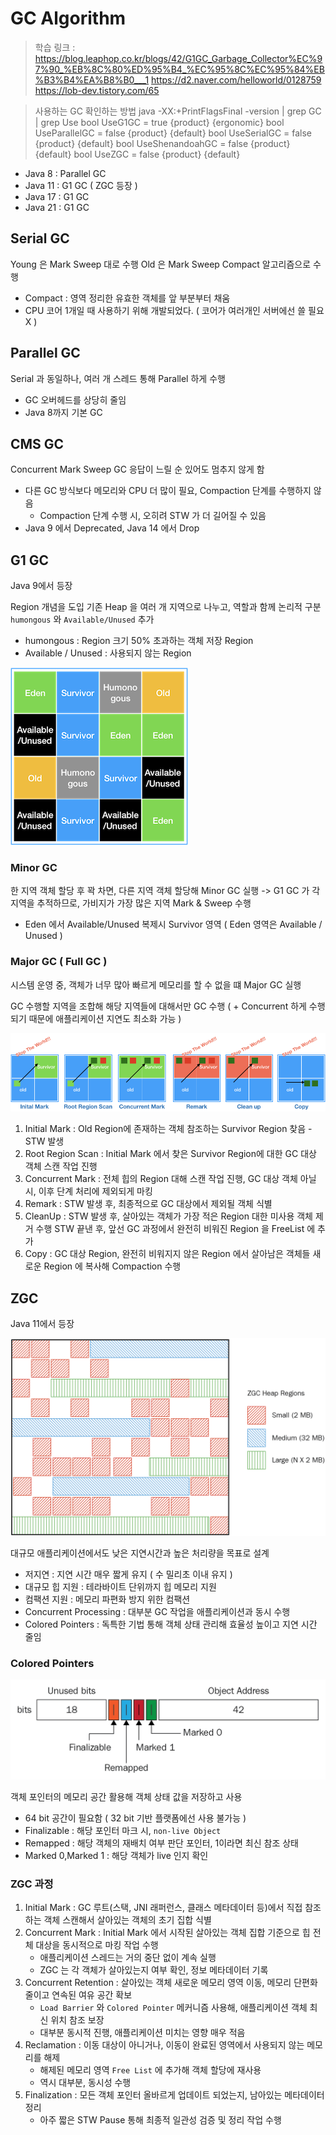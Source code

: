  # GC Algorithm
 
> 학습 링크 :
> https://blog.leaphop.co.kr/blogs/42/G1GC_Garbage_Collector%EC%97%90_%EB%8C%80%ED%95%B4_%EC%95%8C%EC%95%84%EB%B3%B4%EA%B8%B0___1
> https://d2.naver.com/helloworld/0128759
> https://lob-dev.tistory.com/65

> 사용하는 GC 확인하는 방법
> java -XX:+PrintFlagsFinal -version | grep GC | grep Use
> bool UseG1GC                                  = true                                      {product} {ergonomic}
> bool UseParallelGC                            = false                                     {product} {default}
> bool UseSerialGC                              = false                                     {product} {default}
> bool UseShenandoahGC                          = false                                     {product} {default}
> bool UseZGC                                   = false                                     {product} {default}


- Java 8 : Parallel GC
- Java 11 : G1 GC ( ZGC 등장 )
- Java 17 : G1 GC
- Java 21 : G1 GC

## Serial GC

Young 은 Mark Sweep 대로 수행
Old 은 Mark Sweep Compact 알고리즘으로 수행

- Compact : 영역 정리한 유효한 객체를 앞 부분부터 채움
- CPU 코어 1개일 때 사용하기 위해 개발되었다. ( 코어가 여러개인 서버에선 쓸 필요 X )

## Parallel GC

Serial 과 동일하나, 여러 개 스레드 통해 Parallel 하게 수행

- GC 오버헤드를 상당히 줄임
- Java 8까지 기본 GC

## CMS GC

Concurrent Mark Sweep GC
응답이 느릴 순 있어도 멈추지 않게 함

- 다른 GC 방식보다 메모리와 CPU 더 많이 필요, Compaction 단계를 수행하지 않음
  - Compaction 단계 수행 시, 오히려 STW 가 더 길어질 수 있음
- Java 9 에서 Deprecated, Java 14 에서 Drop

## G1 GC

Java 9에서 등장
 
Region 개념을 도입
기존 Heap 을 여러 개 지역으로 나누고, 역할과 함께 논리적 구분
`humongous` 와 `Available/Unused` 추가

- humongous : Region 크기 50% 초과하는 객체 저장 Region
- Available / Unused : 사용되지 않는 Region 

![img.png](../images/g1-gc.png)

### Minor GC

한 지역 객체 할당 후 꽉 차면, 다른 지역 객체 할당해 Minor GC 실행
-> G1 GC 가 각 지역을 추적하므로, 가비지가 가장 많은 지역 Mark & Sweep 수행

- Eden 에서 Available/Unused 복제시 Survivor 영역 ( Eden 영역은 Available / Unused )

### Major GC ( Full GC )

시스템 운영 중, 객체가 너무 많아 빠르게 메모리를 할 수 없을 떄 Major GC 실행

GC 수행할 지역을 조합해 해당 지역들에 대해서만 GC 수행
( + Concurrent 하게 수행되기 때문에 애플리케이션 지연도 최소화 가능 )

![img_1.png](../images/g1-gc-full-gc-process.png)

1. Initial Mark : Old Region에 존재하는 객체 참조하는 Survivor Region 찾음 - STW 발생
2. Root Region Scan : Initial Mark 에서 찾은 Survivor Region에 대한 GC 대상 객체 스캔 작업 진행
3. Concurrent Mark : 전체 힙의 Region 대해 스캔 작업 진행, GC 대상 객체 아닐 시, 이후 단계 처리에 제외되게 마킹
4. Remark : STW 발생 후, 최종적으로 GC 대상에서 제외될 객체 식별
5. CleanUp : STW 발생 후, 살아있는 객체가 가장 적은 Region 대한 미사용 객체 제거 수행
              STW 끝낸 후, 앞선 GC 과정에서 완전히 비워진 Region 을 FreeList 에 추가
6. Copy : GC 대상 Region, 완전히 비워지지 않은 Region 에서 살아남은 객체들 새로운 Region 에 복사해 Compaction 수행

## ZGC

Java 11에서 등장

![img.png](../images/zgc.png)

대규모 애플리케이션에서도 낮은 지연시간과 높은 처리량을 목표로 설계   

- 저지연 : 지연 시간 매우 짧게 유지 ( 수 밀리초 이내 유지 )
- 대규모 힙 지원 : 테라바이트 단위까지 힙 메모리 지원
- 컴팩션 지원 : 메모리 파편화 방지 위한 컴팩션
- Concurrent Processing : 대부분 GC 작업을 애플리케이션과 동시 수행
- Colored Pointers : 독특한 기법 통해 객체 상태 관리해 효율성 높이고 지연 시간 줄임

### Colored Pointers

![img_1.png](../images/zgc-colored-pointers.png)

객체 포인터의 메모리 공간 활용해 객체 상태 값을 저장하고 사용

- 64 bit 공간이 필요함 ( 32 bit 기반 플랫폼에선 사용 불가능 )
- Finalizable : 해당 포인터 마크 시, `non-live Object`
- Remapped : 해당 객체의 재배치 여부 판단 포인터, 1이라면 최신 참조 상태
- Marked 0,Marked 1 : 해당 객체가 live 인지 확인

### ZGC 과정

1. Initial Mark : GC 루트(스택, JNI 래퍼런스, 클래스 메타데이터 등)에서 직접 참조하는 객체 스캔해서 살아있는 객체의 초기 집합 식별
2. Concurrent Mark : Initial Mark 에서 시작된 살아있는 객체 집합 기준으로  힙 전체 대상을 동시적으로 마킹 작업 수행
   - 애플리케이션 스레드는 거의 중단 없이 계속 실행
   - ZGC 는 각 객체가 살아있는지 여부 확인, 정보 메타데이터 기록 
3. Concurrent Retention : 살아있는 객체 새로운 메모리 영역 이동, 메모리 단편화 줄이고 연속된 여유 공간 확보
   - `Load Barrier` 와 `Colored Pointer` 메커니즘 사용해, 애플리케이션 객체 최신 위치 참조 보장
   - 대부분 동시적 진행, 애플리케이션 미치는 영향 매우 적음
4. Reclamation : 이동 대상이 아니거나, 이동이 완료된 영역에서 사용되지 않는 메모리를 해제
   - 해제된 메모리 영역 `Free List` 에 추가해 객체 할당에 재사용
   - 역시 대부분, 동시성 수행
5. Finalization : 모든 객체 포인터 올바르게 업데이트 되었는지, 남아있는 메타데이터 정리
   - 아주 짧은 STW Pause 통해 최종적 일관성 검증 및 정리 작업 수행


